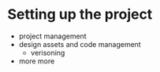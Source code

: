 # Setting up the project

- project management
- design assets and code management
    - verisoning
- more more

